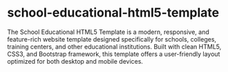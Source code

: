 # school-educational-html5-template
The School Educational HTML5 Template is a modern, responsive, and feature-rich website template designed specifically for schools, colleges, training centers, and other educational institutions. Built with clean HTML5, CSS3, and Bootstrap framework, this template offers a user-friendly layout optimized for both desktop and mobile devices.
